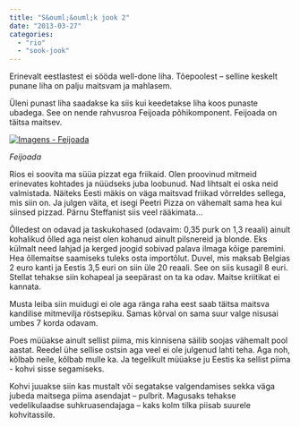 ```yaml
---
title: "S&ouml;&ouml;k jook 2"
date: "2013-03-27"
categories: 
  - "rio"
  - "sook-jook"
---
```


Erinevalt eestlastest ei sööda well-done liha. Tõepoolest – selline keskelt punane liha on palju maitsvam ja mahlasem.

Üleni punast liha saadakse ka siis kui keedetakse liha koos punaste ubadega. See on nende rahvusroa Feijoada põhikomponent. Feijoada on täitsa maitsev.

[![Imagens - Feijoada](images/imagens-feijoada-c5d2bc.jpg)](http://www.imagensgratis.com.br)

_Feijoada_

Rios ei soovita ma süüa pizzat ega friikaid. Olen proovinud mitmeid erinevates kohtades ja nüüdseks juba loobunud. Nad lihtsalt ei oska neid valmistada. Näiteks Eesti mäkis on väga maitsvad friikad võrreldes sellega, mis siin on. Ja julgen väita, et isegi Peetri Pizza on vähemalt sama hea kui siinsed pizzad. Pärnu Steffanist siis veel rääkimata…

Õlledest on odavad ja taskukohased (odavaim: 0,35 purk on 1,3 reaali) ainult kohalikud õlled aga neist olen kohanud ainult pilsnereid ja blonde. Eks külmalt need lahjad ja kerged joogid sobivad palava ilmaga kõige paremini. Hea õllemaitse saamiseks tuleks osta importõlut. Duvel, mis maksab Belgias 2 euro kanti ja Eestis 3,5 euri on siin üle 20 reaali. See on siis kusagil 8 euri. Stellat tehakse siin kohapeal ja seepärast on ta ka odav. Maitse kriitikat ei kannata.

Musta leiba siin muidugi ei ole aga ränga raha eest saab täitsa maitsva kandilise mitmevilja röstsepiku. Samas kõrval on sama suur valge nisusai umbes 7 korda odavam.

Poes müüakse ainult sellist piima, mis kinnisena säilib soojas vähemalt pool aastat. Reedel ühe sellise ostsin aga veel ei ole julgenud lahti teha. Aga noh, kõlbab neile, kõlbab mulle ka. Ja tegelikult müüakse ju Eestis ka sellist piima - kohvi sisse segamiseks.

Kohvi juuakse siin kas mustalt või segatakse valgendamises sekka väga jubeda maitsega piima asendajat – pulbrit. Magusaks tehakse vedelikulaadse suhkruasendajaga – kaks kolm tilka piisab suurele kohvitassile.
